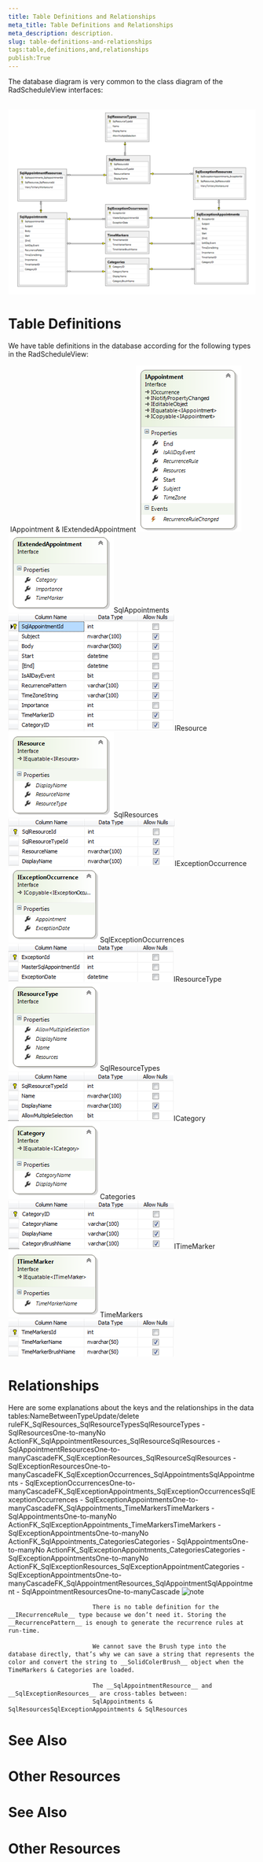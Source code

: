 ```yaml
---
title: Table Definitions and Relationships
meta_title: Table Definitions and Relationships
meta_description: description.
slug: table-definitions-and-relationships
tags:table,definitions,and,relationships
publish:True
---
```



The database diagram is very common to the class diagram of the RadScheduleView interfaces:

 ![radscheduleview populating with data schedule View Data Base Diagram](images\radscheduleview_populating_with_data_scheduleViewDataBaseDiagram.png)

# Table Definitions

We have table definitions in the database according for the following types in the RadScheduleView:

 IAppointment & IExtendedAppointment![radscheduleview populating with data IAppointment](images\radscheduleview_populating_with_data_IAppointment.png)![radscheduleview populating with data IExtended Appointment](images\radscheduleview_populating_with_data_IExtendedAppointment.png)SqlAppointments![radscheduleview populating with data Sql Appointments](images\radscheduleview_populating_with_data_SqlAppointments.png)IResource![radscheduleview populating with data IResource](images\radscheduleview_populating_with_data_IResource.png)SqlResources![radscheduleview populating with data Sql Resources](images\radscheduleview_populating_with_data_SqlResources.png)IExceptionOccurrence![radscheduleview populating with data IException Occurence](images\radscheduleview_populating_with_data_IExceptionOccurence.png)SqlExceptionOccurrences![radscheduleview populating with data Sql Exception Occurrences](images\radscheduleview_populating_with_data_SqlExceptionOccurrences.png)IResourceType![radscheduleview populating with data IResource Type](images\radscheduleview_populating_with_data_IResourceType.png)SqlResourceTypes![radscheduleview populating with data Sql Resource Types](images\radscheduleview_populating_with_data_SqlResourceTypes.png)ICategory![radscheduleview populating with data ICategory](images\radscheduleview_populating_with_data_ICategory.png)Categories![radscheduleview populating with data Categories](images\radscheduleview_populating_with_data_Categories.png)ITimeMarker![radscheduleview populating with data ITime Marker](images\radscheduleview_populating_with_data_ITimeMarker.png)TimeMarkers![radscheduleview populating with data Time Markers](images\radscheduleview_populating_with_data_TimeMarkers.png)

# Relationships

Here are some explanations about the keys and the relationships in the data tables:NameBetweenTypeUpdate/delete ruleFK_SqlResources_SqlResourceTypesSqlResourceTypes  - SqlResourcesOne-to-manyNo ActionFK_SqlAppointmentResources_SqlResourceSqlResources - SqlAppointmentResourcesOne-to-manyCascadeFK_SqlExceptionResources_SqlResourceSqlResources -  SqlExceptionResourcesOne-to-manyCascadeFK_SqlExceptionOccurrences_SqlAppointmentsSqlAppointments -  SqlExceptionOccurrencesOne-to-manyCascadeFK_SqlExceptionAppointments_SqlExceptionOccurrencesSqlExceptionOccurrences -  SqlExceptionAppointmentsOne-to-manyCascadeFK_SqlAppointments_TimeMarkersTimeMarkers -  SqlAppointmentsOne-to-manyNo ActionFK_SqlExceptionAppointments_TimeMarkersTimeMarkers -  SqlExceptionAppointmentsOne-to-manyNo ActionFK_SqlAppointments_CategoriesCategories -   SqlAppointmentsOne-to-manyNo ActionFK_SqlExceptionAppointments_CategoriesCategories -  SqlExceptionAppointmentsOne-to-manyNo ActionFK_SqlExceptionResources_SqlExceptionAppointmentCategories -  SqlExceptionAppointmentsOne-to-manyCascadeFK_SqlAppointmentResources_SqlAppointmentSqlAppointment -  SqlAppointmentResourcesOne-to-manyCascade
    ![note](note.jpg)
    	
							There is no table definition for the __IRecurrenceRule__ type because we don’t need it. Storing the __RecurrencePattern__ is enough to generate the recurrence rules at run-time.
						
							We cannot save the Brush type into the database directly, that’s why we can save a string that represents the color and convert the string to __SolidColerBrush__ object when the TimeMarkers & Categories are loaded.
						
							The __SqlAppointmentResource__ and __SqlExceptionResources__ are cross-tables between:
							SqlAppointments & SqlResourcesSqlExceptionAppointments & SqlResources

# See Also

# Other Resources[](8a08ec3e-82bb-428f-b234-8b0cb6b79467)

# See Also

# Other Resources[](166f61dd-1051-4a41-8546-a054773902c1)

